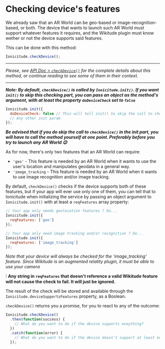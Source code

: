 # Checking device's features

We already saw that an AR World can be geo-based or image-recognition-based, or both. The device that wants to launch such AR World must support whatever features it requires, and the Wikitude plugin must know wether or not the device supports said features.

This can be done with this method:

```javascript
Ionicitude.checkDevice();
```

----------
_Please, see [API Doc > `checkDevice()`](checkDevice()) for the complete details about this method, or continue reading to see some of them in their context._

----------

**_Note: By default, `checkDevice()` is called by `Ionicitude.init()`. If you want `init()` to skip this checking part, you can pass an object as the method's argument, with at least the property `doDeviceCheck` set to `false`_**

```javascript
Ionicitude.init({
  doDeviceCheck: false // This will tell init() to skip the call to checkDevice()
  // Any other init param
});
```

**_Be advised that if you do skip the call to `checkDevice()` in the init part, you will have to call the method yourself at one point. Preferably before you try to launch any AR World :wink:_**

As for now, there's only two features that an AR World can require:

* `'geo'` - This feature is needed by an AR World when it wants to use the user's location and manipulates geodata in a general way.
* `'image_tracking` - This feature is needed by an AR World when it wants to use image recognition and/or image tracking.

By default, `checkDevice()` checks if the device supports both of these features, but if your app will ever use only one of them, you can tell that to Ionicitude when initializing the service by passing an object argument to `Ionicitude.init()` with at least a `reqFeatures` array property:

```javascript
// Your app only needs geolocation features ? Do...
Ionicitude.init({
  reqFeatures: ['geo']
});

// Your app only need image tracking and/or recognition ? Do...
Ionicitude.init({
  reqFeatures: ['image_tracking']
});
```
_Note that your device will always be checked for the 'image_tracking' feature. Since Wikitude is an augmented relatity plugin, it must be able to use your camera_

:grey_exclamation: **Any string in `reqFeatures` that doesn't reference a valid Wikitude feature will not cause the check to fail. It will just be ignored.**

The result of the check will be stored and available through the `Ionicitude.deviceSupportsFeatures` property, as a Boolean.

`checkDevice()` returns you a promise, for you to react to any of the outcome:

```javascript
Ionicitude.checkDevice()
  .then(function(success) {
    // What do you want to do if the device supports eveything?
  })
  .catch(function(error) {
    // What do you want to do if the device doesn't support at least one of the feature?
  });
```